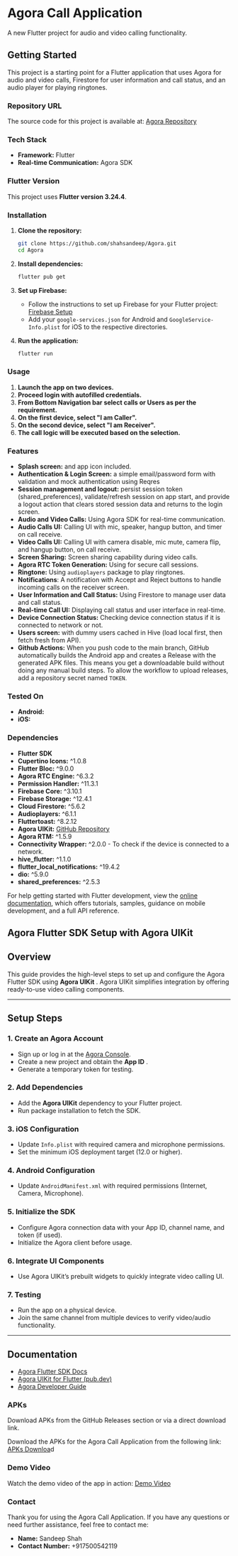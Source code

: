 # Agora Call Application

A new Flutter project for audio and video calling functionality.

## Getting Started

This project is a starting point for a Flutter application that uses Agora for audio and video calls, Firestore for user information and call status, and an audio player for playing ringtones.

### Repository URL

The source code for this project is available at: [Agora Repository](https://github.com/shahsandeep/agora.git)

### Tech Stack

- **Framework:** Flutter
- **Real-time Communication:** Agora SDK

### Flutter Version

This project uses **Flutter version 3.24.4**.

### Installation

1. **Clone the repository:**

   ```sh
   git clone https://github.com/shahsandeep/Agora.git
   cd Agora
   ```
2. **Install dependencies:**

   ```sh
   flutter pub get
   ```
3. **Set up Firebase:**

   - Follow the instructions to set up Firebase for your Flutter project: [Firebase Setup](https://firebase.flutter.dev/docs/overview)
   - Add your `google-services.json` for Android and `GoogleService-Info.plist` for iOS to the respective directories.
4. **Run the application:**

   ```sh
   flutter run
   ```

### Usage

1. **Launch the app on two devices.**
2. **Proceed login with autofilled credentials.**
3. **From Bottom Navigation bar select calls or Users as per the requirement.**
4. **On the first device, select "I am Caller".**
5. **On the second device, select "I am Receiver".**
6. **The call logic will be executed based on the selection.**

### Features

- **Splash screen:** and app icon included.
- **Authentication & Login Screen:** a simple email/password form with validation and mock authentication using Reqres
- **Session management and logout:** persist session token (shared_preferences), validate/refresh session on app start, and provide a logout action that clears stored session data and returns to the login screen.
- **Audio and Video Calls:** Using Agora SDK for real-time communication.
- **Audio Calls UI:** Calling UI with mic, speaker, hangup button, and timer on call receive.
- **Video Calls UI:** Calling UI with camera disable, mic mute, camera flip, and hangup button, on call receive.
- **Screen Sharing:** Screen sharing capability during video calls.
- **Agora RTC Token Generation:** Using for secure call sessions.
- **Ringtone:** Using `audioplayers` package to play ringtones.
- **Notifications**: A notification with Accept and Reject buttons to handle incoming calls on the receiver screen.
- **User Information and Call Status:** Using Firestore to manage user data and call status.
- **Real-time Call UI:** Displaying call status and user interface in real-time.
- **Device Connection Status:** Checking device connection status if it is connected to network or not.
- **Users screen:** with dummy users cached in Hive (load local first, then fetch fresh from API).
- **Github Actions:** When you push code to the main branch, GitHub automatically builds the Android app and creates a Release with the generated APK files. This means you get a downloadable build without doing any manual build steps. To allow the workflow to upload releases, add a repository secret named `TOKEN`.

### Tested On

- **Android:**
- **iOS:**

### Dependencies

- **Flutter SDK**
- **Cupertino Icons:** ^1.0.8
- **Flutter Bloc:** ^9.0.0
- **Agora RTC Engine:** ^6.3.2
- **Permission Handler:** ^11.3.1
- **Firebase Core:** ^3.10.1
- **Firebase Storage:** ^12.4.1
- **Cloud Firestore:** ^5.6.2
- **Audioplayers:** ^6.1.1
- **Fluttertoast:** ^8.2.12
- **Agora UIKit:** [GitHub Repository](https://github.com/mohamedibrahim33/VideoUIKit-Flutter-min-SDK-21)
- **Agora RTM:** ^1.5.9
- **Connectivity Wrapper:** ^2.0.0 - To check if the device is connected to a network.
- **hive_flutter:** ^1.1.0
- **flutter_local_notifications:** ^19.4.2
- **dio:** ^5.9.0
- **shared_preferences:** ^2.5.3

For help getting started with Flutter development, view the [online documentation](https://docs.flutter.dev/), which offers tutorials, samples, guidance on mobile development, and a full API reference.

## Agora Flutter SDK Setup with Agora UIKit

## Overview

This guide provides the high-level steps to set up and configure the Agora Flutter SDK using  **Agora UIKit** . Agora UIKit simplifies integration by offering ready-to-use video calling components.

---

## Setup Steps

### 1. Create an Agora Account

* Sign up or log in at the [Agora Console](https://https://console.agora.io/).
* Create a new project and obtain the  **App ID** .
* Generate a temporary token for testing.

### 2. Add Dependencies

* Add the **Agora UIKit** dependency to your Flutter project.
* Run package installation to fetch the SDK.

### 3. iOS Configuration

* Update `Info.plist` with required camera and microphone permissions.
* Set the minimum iOS deployment target (12.0 or higher).

### 4. Android Configuration

* Update `AndroidManifest.xml` with required permissions (Internet, Camera, Microphone).

### 5. Initialize the SDK

* Configure Agora connection data with your App ID, channel name, and token (if used).
* Initialize the Agora client before usage.

### 6. Integrate UI Components

* Use Agora UIKit’s prebuilt widgets to quickly integrate video calling UI.

### 7. Testing

* Run the app on a physical device.
* Join the same channel from multiple devices to verify video/audio functionality.

---

## Documentation

* [Agora Flutter SDK Docs]()
* [Agora UIKit for Flutter (pub.dev)]()
* [Agora Developer Guide]()

### APKs

Download APKs from the GitHub Releases section or via a direct download link.

Download the APKs for the Agora Call Application from the following link: [APKs Downloa](https://drive.google.com/drive/folders/16C14tRzredKhMGqfBM-oGd4TaPkAInZm?usp=drive_link)d

### Demo Video

Watch the demo video of the app in action: [Demo Video](https://drive.google.com/drive/folders/1W7JuTJghTIRZSxTLBe0SXjssUaEvPFgN?usp=sharing)

### Contact

Thank you for using the Agora Call Application. If you have any questions or need further assistance, feel free to contact me:

- **Name:** Sandeep Shah
- **Contact Number:** +917500542119
